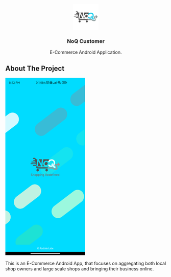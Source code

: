<!-- PROJECT LOGO -->
<p align="center">
  <a href="https://github.com/Phantom586/NoQ_Customer">
    <img src="images/noq_icon_app_logo.png" alt="Logo" width="80" height="80">
  </a>

  <h3 align="center">NoQ Customer</h3>
  
  <p align="center">
    E-Commerce Android Application.
  </p>
</p>


<!-- ABOUT THE PROJECT -->
## About The Project

<img src="images/splash_image.png" alt="Logo" width="250" height="555">

This is an E-Commerce Android App, that focuses on aggregating both local shop owners and large scale shops and bringing their business online.
